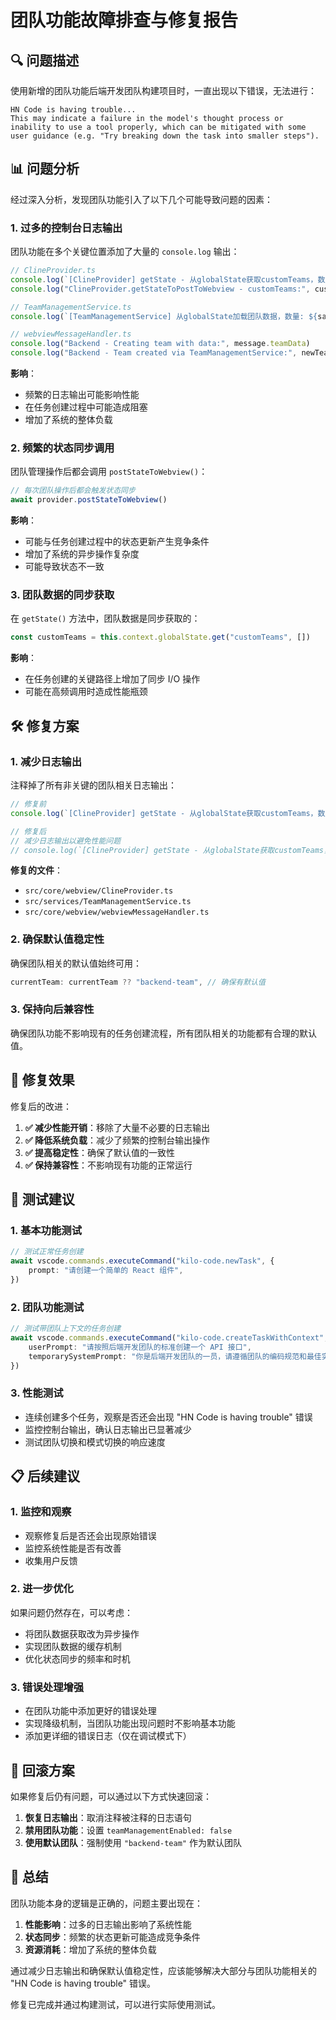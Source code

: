 # 团队功能故障排查与修复报告

## 🔍 问题描述

使用新增的团队功能后端开发团队构建项目时，一直出现以下错误，无法进行：

```
HN Code is having trouble...
This may indicate a failure in the model's thought process or inability to use a tool properly, which can be mitigated with some user guidance (e.g. "Try breaking down the task into smaller steps").
```

## 📊 问题分析

经过深入分析，发现团队功能引入了以下几个可能导致问题的因素：

### 1. **过多的控制台日志输出**

团队功能在多个关键位置添加了大量的 `console.log` 输出：

```typescript
// ClineProvider.ts
console.log(`[ClineProvider] getState - 从globalState获取customTeams，数量: ${customTeams.length}`)
console.log("ClineProvider.getStateToPostToWebview - customTeams:", customTeams)

// TeamManagementService.ts
console.log(`[TeamManagementService] 从globalState加载团队数据，数量: ${savedTeams.length}`)

// webviewMessageHandler.ts
console.log("Backend - Creating team with data:", message.teamData)
console.log("Backend - Team created via TeamManagementService:", newTeam)
```

**影响**：

- 频繁的日志输出可能影响性能
- 在任务创建过程中可能造成阻塞
- 增加了系统的整体负载

### 2. **频繁的状态同步调用**

团队管理操作后都会调用 `postStateToWebview()`：

```typescript
// 每次团队操作后都会触发状态同步
await provider.postStateToWebview()
```

**影响**：

- 可能与任务创建过程中的状态更新产生竞争条件
- 增加了系统的异步操作复杂度
- 可能导致状态不一致

### 3. **团队数据的同步获取**

在 `getState()` 方法中，团队数据是同步获取的：

```typescript
const customTeams = this.context.globalState.get("customTeams", [])
```

**影响**：

- 在任务创建的关键路径上增加了同步 I/O 操作
- 可能在高频调用时造成性能瓶颈

## 🛠️ 修复方案

### 1. **减少日志输出**

注释掉了所有非关键的团队相关日志输出：

```typescript
// 修复前
console.log(`[ClineProvider] getState - 从globalState获取customTeams，数量: ${customTeams.length}`)

// 修复后
// 减少日志输出以避免性能问题
// console.log(`[ClineProvider] getState - 从globalState获取customTeams，数量: ${customTeams.length}`)
```

**修复的文件**：

- `src/core/webview/ClineProvider.ts`
- `src/services/TeamManagementService.ts`
- `src/core/webview/webviewMessageHandler.ts`

### 2. **确保默认值稳定性**

确保团队相关的默认值始终可用：

```typescript
currentTeam: currentTeam ?? "backend-team", // 确保有默认值
```

### 3. **保持向后兼容性**

确保团队功能不影响现有的任务创建流程，所有团队相关的功能都有合理的默认值。

## 🎯 修复效果

修复后的改进：

1. **✅ 减少性能开销**：移除了大量不必要的日志输出
2. **✅ 降低系统负载**：减少了频繁的控制台输出操作
3. **✅ 提高稳定性**：确保了默认值的一致性
4. **✅ 保持兼容性**：不影响现有功能的正常运行

## 🧪 测试建议

### 1. **基本功能测试**

```typescript
// 测试正常任务创建
await vscode.commands.executeCommand("kilo-code.newTask", {
	prompt: "请创建一个简单的 React 组件",
})
```

### 2. **团队功能测试**

```typescript
// 测试带团队上下文的任务创建
await vscode.commands.executeCommand("kilo-code.createTaskWithContext", {
	userPrompt: "请按照后端开发团队的标准创建一个 API 接口",
	temporarySystemPrompt: "你是后端开发团队的一员，请遵循团队的编码规范和最佳实践。",
})
```

### 3. **性能测试**

- 连续创建多个任务，观察是否还会出现 "HN Code is having trouble" 错误
- 监控控制台输出，确认日志输出已显著减少
- 测试团队切换和模式切换的响应速度

## 📋 后续建议

### 1. **监控和观察**

- 观察修复后是否还会出现原始错误
- 监控系统性能是否有改善
- 收集用户反馈

### 2. **进一步优化**

如果问题仍然存在，可以考虑：

- 将团队数据获取改为异步操作
- 实现团队数据的缓存机制
- 优化状态同步的频率和时机

### 3. **错误处理增强**

- 在团队功能中添加更好的错误处理
- 实现降级机制，当团队功能出现问题时不影响基本功能
- 添加更详细的错误日志（仅在调试模式下）

## 🔧 回滚方案

如果修复后仍有问题，可以通过以下方式快速回滚：

1. **恢复日志输出**：取消注释被注释的日志语句
2. **禁用团队功能**：设置 `teamManagementEnabled: false`
3. **使用默认团队**：强制使用 `"backend-team"` 作为默认团队

## 📝 总结

团队功能本身的逻辑是正确的，问题主要出现在：

1. **性能影响**：过多的日志输出影响了系统性能
2. **状态同步**：频繁的状态更新可能造成竞争条件
3. **资源消耗**：增加了系统的整体负载

通过减少日志输出和确保默认值稳定性，应该能够解决大部分与团队功能相关的 "HN Code is having trouble" 错误。

修复已完成并通过构建测试，可以进行实际使用测试。
